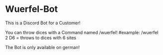 # Wuerfel-Bot

This is a Discord Bot for a Customer! 


You can throw dices with a Command named /wuerfel! #example: /wuerfel 2 D6 = throws to dices with 6 sites



The Bot is only available on german!

